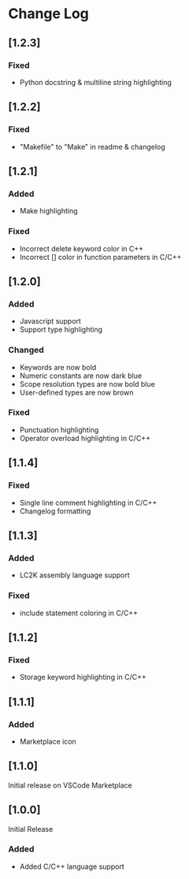 # Change Log
<!-- 
Added: for new features.
Changed: for changes in existing functionality.
Deprecated: for soon-to-be removed features.
Removed: for now removed features.
Fixed: for any bug fixes.
Security: in case of vulnerabilities. 
-->

## [1.2.3]
### Fixed
- Python docstring & multiline string highlighting

## [1.2.2]
### Fixed
- "Makefile" to "Make" in readme & changelog

## [1.2.1]
### Added
- Make highlighting
### Fixed
- Incorrect delete keyword color in C++
- Incorrect [] color in function parameters in C/C++

## [1.2.0]
### Added
- Javascript support
- Support type highlighting
### Changed
- Keywords are now bold
- Numeric constants are now dark blue
- Scope resolution types are now bold blue
- User-defined types are now brown
### Fixed
- Punctuation highlighting
- Operator overload highlighting in C/C++

## [1.1.4]
### Fixed
- Single line comment highlighting in C/C++
- Changelog formatting

## [1.1.3]
### Added
- LC2K assembly language support
### Fixed
- include statement coloring in C/C++

## [1.1.2]
### Fixed
- Storage keyword highlighting in C/C++

## [1.1.1]
### Added
- Marketplace icon

## [1.1.0]
Initial release on VSCode Marketplace

## [1.0.0]
Initial Release
### Added
- Added C/C++ language support







